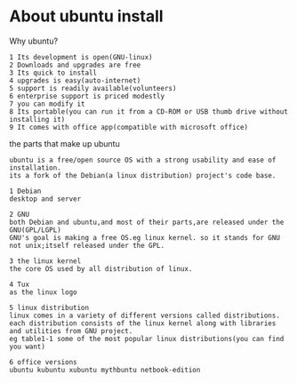 About ubuntu install
============

Why ubuntu?

    1 Its development is open(GNU-linux)
    2 Downloads and upgrades are free
    3 Its quick to install
    4 upgrades is easy(auto-internet)
    5 support is readily available(volunteers)
    6 enterprise support is priced modestly
    7 you can modify it 
    8 Its portable(you can run it from a CD-ROM or USB thumb drive without installing it)
    9 It comes with office app(compatible with microsoft office)

the parts that make up ubuntu

    ubuntu is a free/open source OS with a strong usability and ease of installation.
    its a fork of the Debian(a linux distribution) project's code base.

    1 Debian 
    desktop and server

    2 GNU 
    both Debian and ubuntu,and most of their parts,are released under the GNU(GPL/LGPL)
    GNU's goal is making a free OS.eg linux kernel. so it stands for GNU not unix;itself released under the GPL.

    3 the linux kernel
    the core OS used by all distribution of linux.

    4 Tux
    as the linux logo
    
    5 linux distribution
    linux comes in a variety of different versions called distributions.
    each distribution consists of the linux kernel along with libraries and utilities from GNU project.
    eg table1-1 some of the most popular linux distributions(you can find you want)

    6 office versions
    ubuntu kubuntu xubuntu mythbuntu netbook-edition

    7 X window system
    graphics display.it's separate from linux and run on many other OS(unix/unix-like) as well.
    it's free and open source like ubuntu.

    8 linux desktop environments
    GNOME KDE Xfce

    10 linux package manager
    there are different managers for different distributions.ubuntu uses the synaptic package manager;or the ubuntu software center.

    11 the ubuntu community
    open source :use and modify(released under the same license).
    http://ubuntu.com/community.

    12 ubuntu versions
    there are two releases of ubuntu each year,generally around 4 and October.
    version num is accronding to.

    13 things you see(graphic)
    things you don't see(OS files,program source code,configuration files,and the like)


*Installing and upgrading ubuntu*

1 live DVD disc / Download and burn ISO disc images.
  
	live DVD disc: if you don't want to install anything,it's ok.because the DVD itself is a fully working installation and will run from the disc without the need to install anything.therefore you can test to ensure it will work properly on your computer before installing it.(电脑必须内置DVD光驱)

	good: run ubuntu without installing anything.once in order,you can choose to install ubuntu.(as the only OS or an additional OS with windows or run without installing)
	bad: slower;OS exists only in RAM, any settings or documents will be lost when you close a session(but have tech to change it).

	first: ensure that your BIOS settings allow booting from your CD/DVD drive.(systems usually do this by default;if not,systems will advice how to change it)
	second:insert the disc into your drive and restart computer.force computer to boot from the DVD(windows:restart+F12 or others).choose language.wait 30 seconds.
  
	the main menu
    five steps:
  
    1 try ubuntu without any change to your computer(during,check whether connect ethernet,mouse,keyboard,monitor,sound card,and other peripherals work)
    2 install ubuntu:install it on your computer
    3 check disc for defects:test whether faulty
    4 test memory:check out your computer's memory is in working order
    5 boot from first hard disk: quit from the DVD when running the OS installed.

	the function key options:
	Before selecting one of the main five menu choices,you can set up various features by these options.
    
	F1 help:
    F2 language:
    F3 keymap:choose your country
    F4 modes:the graphic mode to use(unless you experience problems,you should choose default)
    F5 accessibility: assistive features
    F6 other options:different parameters for booting ubuntu.(for help F1)
    ESC return

  2 Alternative distros(Saved as ISO files)
  
    ISO是CD-ROM的代表,可以轻易的转化。如：可以复制到CD盘;也可以被打开，像传统discs一样（前提安装正确的软件并经过burn）。
    每一个ISO文件都有其MD5 hashes.即使原始ISO文件仅改变一个字节，那其MD5 hashes也不同。WINDOWS:winMD5sum可以检查出ISO文件的MD5值。
    
    1 如何安装a distribution? 使用虚拟环境（virtualBox）或是burn them to CD/DVD discs,and perform a full installation.
    2 如何下载a distribution? 使用ISO镜像文件（除DVD外的方法）注意不同distribution的使用范围;并且在你安装ubuntu desktop后，可以添加其他的distributions，在你登录时需要选择某个的distribution。

    1 Burn a CD or DVD
    WINDOWSneed:Active ISO Burner(ISO->CD/DVD) if you intend to use the Wubi installer,you must burn the ISO file to CD.

    Burn to a USB thumb drive
    When the utility’s window opens, select the ISO image as the source and the USB device for the destination, and then click Make Startup Disk.

    You can then use the USB drive as if it were a Live CD, by inserting it into a target computer that is configured so it is able to boot from such a device. 
    This is the perfect way to try out Ubuntu or install it on a laptop without an optical drive. You can also use the USB drive as a handy, portable Ubuntu environment that lets you boot up on
    any computer that you are allowed to access.

    2 Virtual Installation
    You can create virtual hard drives and CD-ROM drives, as well as specify the amount of RAM to provide, among various other configuration options.
    Microsoft Virtual PC;VMware;Sun VirtualBox;others

    3 full installation
        1. As the sole operating system, taking over all hard disk partitions
        2. As part of a dual- or multi-boot setup with its own hard disk partition(the most efficient way to run ubuntu together with windows)(but take a long time).
        3. Using the Wubi program to run Ubuntu from within a Microsoft Windows virtual disk, without any hard disk repartitioning(offer the fastest Installation)
        Note:Wubi also changes your boot menu options, adding Ubuntu as an alternative operating system that you can select with the cursor keys and Enter at boot time(同option2)

Installing Ubuntu Under Windows(option3)

    Wubi is a powerful program that creates a virtual hard disk under Windows and runs Ubuntu from there as part of a dual- or multi-boot operating system.
        1 Performing the installation(remove the DVD from the drive)
            • wubi.exe(ubuntu will be displayed as a selectable OS alongside your usual Windows OS)
            • ubuntu-9.10-desktop-i386.iso(others)
        2 Important considerations
            1 There appears to be a bug in the Wubi program-click the Continue button several times until the program starts.
            2 If you burn the ISO file to CD-you can insert it into a Windows CD-ROM drive and Wubi will offer the option to install Ubuntu inside Windows without you having to copy an ISO file to your computer—but this only works with CDs
            3 If Wubi detects any problems with the disc, it may try to download the ISO over the Internet. If this happens, it is usually because the ISO you copied to the desktop is corrupted.
            4 causes a slight performance hit
    
Installing Ubuntu As a Standalone OS

    need:perform some partitioning of your hard disk during the installation process.
        live DVD
        If your computer doesn’t already have an operating system.Auto.
        If there is already an operating system on the disk,you now have to decide whether to install the operating systems side by side(双系统-Sharing the hard disk) or overwrite the original operating system（单系统-备份-Using the entire hard disk);
        AND...If you have decided to add Ubuntu alongside your previous operating system(双系统)，需要决定ubuntu和windows之间的磁盘容量。
        Entering your user details   
        After rebooting
            1 If you have installed Ubuntu as the computer’s only operating system;Auto.
            2 Dual- and multi-boot setups:you will be offered a choice each time your computer boots up,which could include Windows and OS X, as well as the recovery mode and memtest86+.
        Recovery mode:The recovery mode entries boot the associated Ubuntu operating system into a command mode from which you can perform various repair functions.
        Memory testing:when you suspect you may have a problem with your computer’s system memory.ESC-RETURN.


Upgrading to New Releases

    1 Installing from CD
    2 Upgrading an Existing Installation

Summary

	Ubuntu is generally very fast to install, unless you make it part of a dual- or multi-boot setup and therefore have to resize partitions. And even then it’s a lot quicker to install Ubuntu than some other major operating systems.











